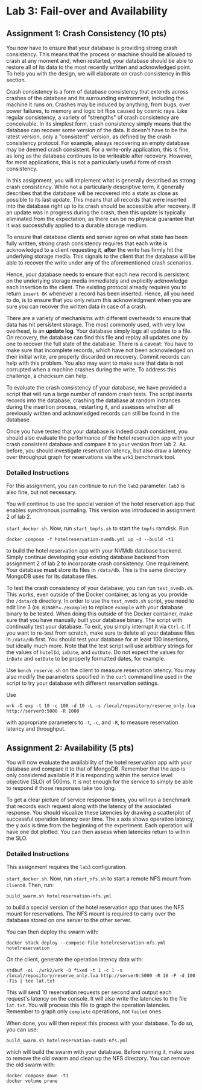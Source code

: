 # Lab 3: Fail-over and Availability

## Assignment 1: Crash Consistency (10 pts)

You now have to ensure that your database is providing strong crash
consistency. This means that the process or machine should be allowed
to crash at any moment and, when restarted, your database should be
able to restore all of its data to the most recently written and
acknowledged point. To help you with the design, we will elaborate on
crash consistency in this section.

Crash consistency is a form of database consistency that extends
across crashes of the database and its surrounding environment,
including the machine it runs on. Crashes may be induced by anything,
from bugs, over power failures, to memory and logic bit flips caused
by cosmic rays. Like regular consistency, a variety of "strengths" of
crash consistency are conceivable. In its simplest form, crash
consistency simply means that the database can recover some version of
the data. It doesn't have to be the latest version, only a
"consistent" version, as defined by the crash consistency
protocol. For example, always recovering an empty database may be
deemed crash consistent. For a write-only application, this is fine,
as long as the database continues to be writeable after
recovery. However, for most applications, this is not a particularly
useful form of crash consistency.

In this assignment, you will implement what is generally described as
strong crash consistency. While not a particularly descriptive term,
it generally describes that the database will be recovered into a
state as close as possible to its last update. This means that all
records that were inserted into the database right up to its crash
should be accessible after recovery. If an update was in progress
during the crash, then this update is typically eliminated from the
expectation, as there can be no physical guarantee that it was
successfully applied to a durable storage medium.

To ensure that database clients and server agree on what state has
been fully written, strong crash consistency requires that each write
is acknowledged to a client requesting it, **after** the write has
firmly hit the underlying storage media. This signals to the client
that the database will be able to recover the write under any of the
aforementioned crash scenarios.

Hence, your database needs to ensure that each new record is
persistent on the underlying storage media immediately and explicitly
acknowledge each insertion to the client. The existing protocol
already requires you to return `insert OK` whenever a record has been
inserted. Hence, all you need to do, is to ensure that you only return
this acknowledgment when you are sure you can recover the written data
in case of a crash.

There are a variety of mechanisms with different overheads to ensure
that data has hit persistent storage. The most commonly used, with
very low overhead, is an **update log**. Your database simply logs all
updates to a file. On recovery, the database can find this file and
replay all updates one by one to recover the full state of the
database. There is a caveat: You have to make sure that incomplete
records, which have not been acknowledged on their initial write, are
properly discarded on recovery. Commit records can help with this
problem. You also may want to make sure that data is not corrupted
when a machine crashes during the write. To address this challenge, a
checksum can help.

To evaluate the crash consistency of your database, we have provided a
script that will run a large number of random crash tests. The script
inserts records into the database, crashing the database at random
instances during the insertion process, restarting it, and assesses
whether all previously written and acknowledged records can still be
found in the database.

Once you have tested that your database is indeed crash consistent,
you should also evaluate the performance of the hotel reservation app
with your crash consistent database and compare it to your version
from lab 2. As before, you should investigate reservation latency, but
also draw a latency over throughput graph for reservations via the
`wrk2` benchmark tool.

### Detailed Instructions

For this assignment, you can continue to run the `lab2`
parameter. `lab3` is also fine, but not necessary.

You will continue to use the special version of the hotel reservation
app that enables synchronous journaling. This version was introduced
in assignment 2 of lab 2.

`start_docker.sh`. Now, run `start_tmpfs.sh` to start the `tmpfs`
ramdisk. Run

```console
docker compose -f hotelreservation-nvmdb.yml up -d --build -t1
```

to build the hotel reservation app with your NVMdb database
backend. Simply continue developing your existing database backend
from assignment 2 of lab 2 to incorporate crash consistency. One
requirement: Your database **must** store its files in
`/data/db`. This is the same directory MongoDB uses for its database
files.

To test the crash consistency of your database, you can run
`test_nvmdb.sh`. This works, even outside of the Docker container, as
long as you provide the `/data/db` directory. In order to use the
`test_nvmdb.sh` script, you need to edit line 3
(`DB_BINARY=./example`) to replace `example` with your database binary
to be tested. When doing this outside of the Docker container, make
sure that you have manually built your database binary. The script
with continually test your database. To exit, you simply interrupt it
via `Ctrl-C`. If you want to re-test from scratch, make sure to delete
all your database files in `/data/db` first. You should test your
database for at least 100 insertions, but ideally much more. Note that
the test script will use arbitrary strings for the values of
`hotelId`, `inDate`, and `outDate`. Do not expect the values for
`inDate` and `outDate` to be properly formatted dates, for example.

Use `bench_reserve.sh` on the client to measure reservation
latency. You may also modify the parameters specified in the `curl`
command line used in the script to try your database with different
reservation settings.

Use

```console
wrk -D exp -t 10 -c 100 -d 10 -L -s /local/repository/reserve_only.lua http://server0:5000 -R 1000
```

with appropriate parameters to `-t`, `-c`, and `-R`, to measure
reservation latency and throughput.

## Assignment 2: Availability (5 pts)

You will now evaluate the availability of the hotel reservation app
with your database and compare it to that of MongoDB. Remember that
the app is only considered available if it is responding within the
service level objective (SLO) of 500ms. It is not enough for the
service to simply be able to respond if those responses take too long.

To get a clear picture of service response times, you will run a
benchmark that records each request along with the latency of the
associated response. You should visualize these latencies by drawing a
scatterplot of successful operation latency over time. The x axis
shows operation latency, the y axis is time from the beginning of the
experiment. Each operation will have one dot plotted. You can then
assess when latencies return to within the SLO.

### Detailed Instructions

This assignment requires the `lab3` configuration.

`start_docker.sh`. Now, run `start_nfs.sh` to start a remote NFS mount
from `client0`. Then, run:

```console
build_swarm.sh hotelreservation-nfs.yml
```

to build a special version of the hotel reservation app that uses the
NFS mount for reservations. The NFS mount is required to carry over
the database stored on one server to the other server.

You can then deploy the swarm with:

```console
docker stack deploy --compose-file hotelreservation-nfs.yml hotelreservation
```

On the client, generate the operation latency data with:

```console
stdbuf -oL ./wrk2/wrk -D fixed -t 1 -c 1 -s /local/repository/reserve_only.lua http://server0:5000 -R 10 -P -d 100 -T1s | tee lat.txt
```

This will send 10 reservation requests per second and output each
request's latency on the console. It will also write the latencies to
the file `lat.txt`. You will process this file to graph the operation
latencies. Remember to graph only `complete` operations, not `failed`
ones.

When done, you will then repeat this process with your database. To do
so, you can use:

```console
build_swarm.sh hotelreservation-nvmdb-nfs.yml
```

which will build the swarm with your database. Before running it, make
sure to remove the old swarm and clean up the NFS directory. You can
remove the old swarm with:

```console
docker compose down -t1
docker volume prune
```
